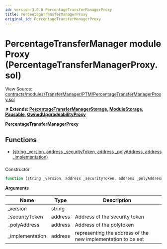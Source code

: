 ```yaml
---
id: version-3.0.0-PercentageTransferManagerProxy
title: PercentageTransferManagerProxy
original_id: PercentageTransferManagerProxy
---
```


# PercentageTransferManager module Proxy (PercentageTransferManagerProxy.sol)

View Source: [contracts/modules/TransferManager/PTM/PercentageTransferManagerProxy.sol](../../contracts/modules/TransferManager/PTM/PercentageTransferManagerProxy.sol)

**↗ Extends: [PercentageTransferManagerStorage](PercentageTransferManagerStorage.md), [ModuleStorage](ModuleStorage.md), [Pausable](Pausable.md), [OwnedUpgradeabilityProxy](OwnedUpgradeabilityProxy.md)**

**PercentageTransferManagerProxy**

## Functions

- [(string _version, address _securityToken, address _polyAddress, address _implementation)](#)

### 

Constructor

```js
function (string _version, address _securityToken, address _polyAddress, address _implementation) public nonpayable ModuleStorage 
```

**Arguments**

| Name        | Type           | Description  |
| ------------- |------------- | -----|
| _version | string |  | 
| _securityToken | address | Address of the security token | 
| _polyAddress | address | Address of the polytoken | 
| _implementation | address | representing the address of the new implementation to be set | 

